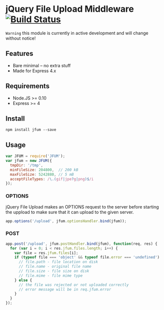 jQuery File Upload Middleware [![Build Status](https://drone.io/github.com/Turistforeningen/node-jfum/status.png)](https://drone.io/github.com/Turistforeningen/node-jfum/latest)
=============================

`Warning` this module is currently in active development and will change without
notice!

## Features

* Bare minimal – no extra stuff
* Made for Express 4.x

## Requirements

* Node.JS >= 0.10
* Express >= 4

## Install

```
npm install jfum --save
```

## Usage

```javascript
var JFUM = require('JFUM');
var jfum = new JFUM({
  tmpDir: '/tmp',
  minFileSize: 204800,  // 200 kB
  maxFileSize: 5242880, // 5 mB
  acceptFileTypes: /\.(gif|jpe?g|png)$/i
});
```

### OPTIONS

jQuery File Upload makes an OPTIONS request to the server before starting the
uppload to make sure that it can upload to the given server.

```javascript
app.options('/upload', jfum.optionsHandler.bind(jfum));
```

### POST

```javascript
app.post('/upload', jfum.postHandler.bind(jfum), function(req, res) {
  for (var i = 0; i < res.jfum.files.length; i++) {
    var file = res.jfum.files[i];
    if (typeof file === 'object' && typeof file.error === 'undefined') {
      // file.path - file location on disk
      // file.name - original file name
      // file.size - file size on disk
      // file.mime - file mime type
    } else {
      // the file was rejected or not uploaded correctly
      // error message will be in req.jfum.error
    }
  }
});
```

